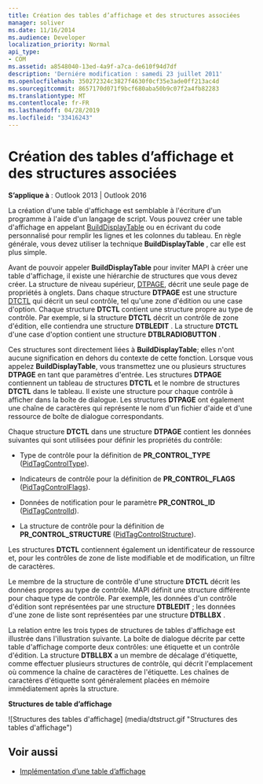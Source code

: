 ```yaml
---
title: Création des tables d’affichage et des structures associées
manager: soliver
ms.date: 11/16/2014
ms.audience: Developer
localization_priority: Normal
api_type:
- COM
ms.assetid: a8548040-13ed-4a9f-a7ca-de610f94d7df
description: 'Derniére modification : samedi 23 juillet 2011'
ms.openlocfilehash: 350272324c3827f4630f0cf35e3ade0ff213ac4d
ms.sourcegitcommit: 8657170d071f9bcf680aba50b9c07f2a4fb82283
ms.translationtype: MT
ms.contentlocale: fr-FR
ms.lasthandoff: 04/28/2019
ms.locfileid: "33416243"
---
```

# <a name="creating-display-tables-and-related-structures"></a>Création des tables d’affichage et des structures associées
  
**S’applique à** : Outlook 2013 | Outlook 2016 
  
La création d'une table d'affichage est semblable à l'écriture d'un programme à l'aide d'un langage de script. Vous pouvez créer une table d'affichage en appelant [BuildDisplayTable](builddisplaytable.md) ou en écrivant du code personnalisé pour remplir les lignes et les colonnes du tableau. En règle générale, vous devez utiliser la technique **BuildDisplayTable** , car elle est plus simple. 
  
Avant de pouvoir appeler **BuildDisplayTable** pour inviter MAPI à créer une table d'affichage, il existe une hiérarchie de structures que vous devez créer. La structure de niveau supérieur, [DTPAGE](dtpage.md), décrit une seule page de propriétés à onglets. Dans chaque structure **DTPAGE** est une structure [DTCTL](dtctl.md) qui décrit un seul contrôle, tel qu'une zone d'édition ou une case d'option. Chaque structure **DTCTL** contient une structure propre au type de contrôle. Par exemple, si la structure **DTCTL** décrit un contrôle de zone d'édition, elle contiendra une structure **DTBLEDIT** . La structure **DTCTL** d'une case d'option contient une structure **DTBLRADIOBUTTON** . 
  
Ces structures sont directement liées à **BuildDisplayTable**; elles n'ont aucune signification en dehors du contexte de cette fonction. Lorsque vous appelez **BuildDisplayTable**, vous transmettez une ou plusieurs structures **DTPAGE** en tant que paramètres d'entrée. Les structures **DTPAGE** contiennent un tableau de structures **DTCTL** et le nombre de structures **DTCTL** dans le tableau. Il existe une structure pour chaque contrôle à afficher dans la boîte de dialogue. Les structures **DTPAGE** ont également une chaîne de caractères qui représente le nom d'un fichier d'aide et d'une ressource de boîte de dialogue correspondants. 
  
Chaque structure **DTCTL** dans une structure **DTPAGE** contient les données suivantes qui sont utilisées pour définir les propriétés du contrôle: 
  
- Type de contrôle pour la définition de **PR_CONTROL_TYPE** ([PidTagControlType](pidtagcontroltype-canonical-property.md)).
    
- Indicateurs de contrôle pour la définition de **PR_CONTROL_FLAGS** ([PidTagControlFlags](pidtagcontrolflags-canonical-property.md)).
    
- Données de notification pour le paramètre **PR_CONTROL_ID** ([PidTagControlId](pidtagcontrolid-canonical-property.md)).
    
- La structure de contrôle pour la définition de **PR_CONTROL_STRUCTURE** ([PidTagControlStructure](pidtagcontrolstructure-canonical-property.md)).
    
Les structures **DTCTL** contiennent également un identificateur de ressource et, pour les contrôles de zone de liste modifiable et de modification, un filtre de caractères. 
  
Le membre de la structure de contrôle d'une structure **DTCTL** décrit les données propres au type de contrôle. MAPI définit une structure différente pour chaque type de contrôle. Par exemple, les données d'un contrôle d'édition sont représentées par une structure **DTBLEDIT** ; les données d'une zone de liste sont représentées par une structure **DTBLLBX** . 
  
La relation entre les trois types de structures de tables d'affichage est illustrée dans l'illustration suivante. La boîte de dialogue décrite par cette table d'affichage comporte deux contrôles: une étiquette et un contrôle d'édition. La structure **DTBLLBX** a un membre de décalage d'étiquette, comme effectuer plusieurs structures de contrôle, qui décrit l'emplacement où commence la chaîne de caractères de l'étiquette. Les chaînes de caractères d'étiquette sont généralement placées en mémoire immédiatement après la structure. 
  
**Structures de table d’affichage**
  
![Structures des tables d'affichage] (media/dtstruct.gif "Structures des tables d'affichage")
  
## <a name="see-also"></a>Voir aussi

- [Implémentation d’une table d’affichage](display-table-implementation.md)

